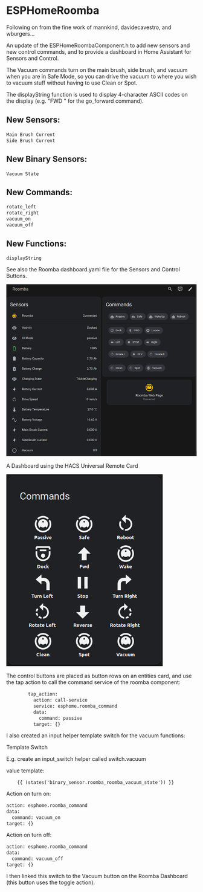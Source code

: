 # ESPHomeRoomba

Following on from the fine work of mannkind, davidecavestro, and wburgers...

An update of the ESPHomeRoombaComponent.h to add new sensors and new control commands, and to provide a dashboard in Home Assistant for Sensors and Control.

The Vacuum commands turn on the main brush, side brush, and vacuum when you are in Safe Mode, so you can drive the vacuum to where you wish to vacuum stuff without having to use Clean or Spot.

The displayString function is used to display 4-character ASCII codes on the display (e.g. "FWD " for the go_forward command).

New Sensors:
-----------

    Main Brush Current
    Side Brush Current

New Binary Sensors:
------------------

    Vacuum State

New Commands:
------------

    rotate_left
    rotate_right
    vacuum_on
    vacuum_off

New Functions:
-------------

    displayString

See also the Roomba dashboard.yaml file for the Sensors and Control Buttons.

![Roomba Dashboard](RoombaDashboard.png)

A Dashboard using the HACS Universal Remote Card

![Remote](Remote.png)

The control buttons are placed as button rows on an entities card, and use the tap action to call the command service of the roomba component:

```
        tap_action:
          action: call-service
          service: esphome.roomba_command
          data:
            command: passive
          target: {}
```

I also created an input helper template switch for the vacuum functions:

Template Switch

E.g. create an input_switch helper called switch.vacuum

value template:
```
    {{ (states('binary_sensor.roomba_roomba_vacuum_state')) }}
```
Action on turn on:
```
action: esphome.roomba_command
data:
  command: vacuum_on
target: {}
```
Action on turn off:
```
action: esphome.roomba_command
data:
  command: vacuum_off
target: {}
```

I then linked this switch to the Vacuum button on the Roomba Dashboard (this button uses the toggle action).

